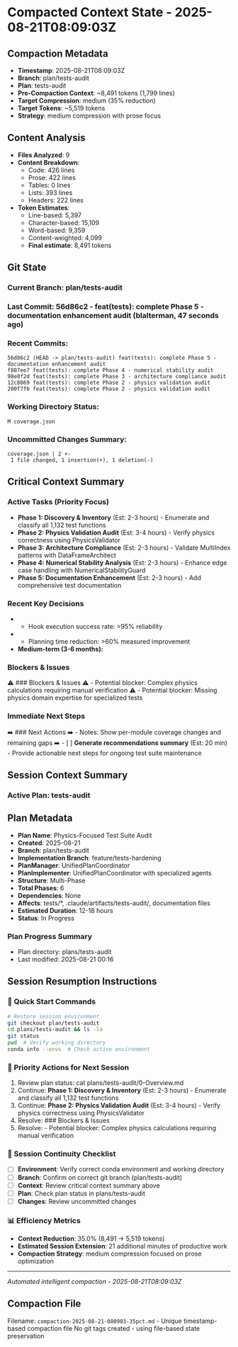 # Compacted Context State - 2025-08-21T08:09:03Z

## Compaction Metadata
- **Timestamp**: 2025-08-21T08:09:03Z
- **Branch**: plan/tests-audit
- **Plan**: tests-audit
- **Pre-Compaction Context**: ~8,491 tokens (1,799 lines)
- **Target Compression**: medium (35% reduction)
- **Target Tokens**: ~5,519 tokens
- **Strategy**: medium compression with prose focus

## Content Analysis
- **Files Analyzed**: 9
- **Content Breakdown**: 
  - Code: 426 lines
  - Prose: 422 lines  
  - Tables: 0 lines
  - Lists: 393 lines
  - Headers: 222 lines
- **Token Estimates**:
  - Line-based: 5,397
  - Character-based: 15,109
  - Word-based: 9,359
  - Content-weighted: 4,099
  - **Final estimate**: 8,491 tokens

## Git State
### Current Branch: plan/tests-audit
### Last Commit: 56d86c2 - feat(tests): complete Phase 5 - documentation enhancement audit (blalterman, 47 seconds ago)

### Recent Commits:
```
56d86c2 (HEAD -> plan/tests-audit) feat(tests): complete Phase 5 - documentation enhancement audit
f807ee7 feat(tests): complete Phase 4 - numerical stability audit
98e0f2d feat(tests): complete Phase 3 - architecture compliance audit
12c8869 feat(tests): complete Phase 2 - physics validation audit
200f7f6 feat(tests): complete Phase 2 - physics validation audit
```

### Working Directory Status:
```
M coverage.json
```

### Uncommitted Changes Summary:
```
coverage.json | 2 +-
 1 file changed, 1 insertion(+), 1 deletion(-)
```

## Critical Context Summary

### Active Tasks (Priority Focus)
- **Phase 1: Discovery & Inventory** (Est: 2-3 hours) - Enumerate and classify all 1,132 test functions
- **Phase 2: Physics Validation Audit** (Est: 3-4 hours) - Verify physics correctness using PhysicsValidator
- **Phase 3: Architecture Compliance** (Est: 2-3 hours) - Validate MultiIndex patterns with DataFrameArchitect
- **Phase 4: Numerical Stability Analysis** (Est: 2-3 hours) - Enhance edge case handling with NumericalStabilityGuard
- **Phase 5: Documentation Enhancement** (Est: 2-3 hours) - Add comprehensive test documentation

### Recent Key Decisions
- - Hook execution success rate: >95% reliability
- - Planning time reduction: >60% measured improvement
- **Medium-term (3-6 months):**

### Blockers & Issues
⚠️ ### Blockers & Issues
⚠️ - Potential blocker: Complex physics calculations requiring manual verification
⚠️ - Potential blocker: Missing physics domain expertise for specialized tests

### Immediate Next Steps
➡️ ### Next Actions
➡️ - Notes: Show per-module coverage changes and remaining gaps
➡️ - [ ] **Generate recommendations summary** (Est: 20 min) - Provide actionable next steps for ongoing test suite maintenance

## Session Context Summary

### Active Plan: tests-audit
## Plan Metadata
- **Plan Name**: Physics-Focused Test Suite Audit
- **Created**: 2025-08-21
- **Branch**: plan/tests-audit
- **Implementation Branch**: feature/tests-hardening
- **PlanManager**: UnifiedPlanCoordinator
- **PlanImplementer**: UnifiedPlanCoordinator with specialized agents
- **Structure**: Multi-Phase
- **Total Phases**: 6
- **Dependencies**: None
- **Affects**: tests/*, .claude/artifacts/tests-audit/, documentation files
- **Estimated Duration**: 12-18 hours
- **Status**: In Progress


### Plan Progress Summary
- Plan directory: plans/tests-audit
- Last modified: 2025-08-21 00:16

## Session Resumption Instructions

### 🚀 Quick Start Commands
```bash
# Restore session environment
git checkout plan/tests-audit
cd plans/tests-audit && ls -la
git status
pwd  # Verify working directory
conda info --envs  # Check active environment
```

### 🎯 Priority Actions for Next Session
1. Review plan status: cat plans/tests-audit/0-Overview.md
2. Continue: **Phase 1: Discovery & Inventory** (Est: 2-3 hours) - Enumerate and classify all 1,132 test functions
3. Continue: **Phase 2: Physics Validation Audit** (Est: 3-4 hours) - Verify physics correctness using PhysicsValidator
4. Resolve: ### Blockers & Issues
5. Resolve: - Potential blocker: Complex physics calculations requiring manual verification

### 🔄 Session Continuity Checklist
- [ ] **Environment**: Verify correct conda environment and working directory
- [ ] **Branch**: Confirm on correct git branch (plan/tests-audit)
- [ ] **Context**: Review critical context summary above
- [ ] **Plan**: Check plan status in plans/tests-audit
- [ ] **Changes**: Review uncommitted changes

### 📊 Efficiency Metrics
- **Context Reduction**: 35.0% (8,491 → 5,519 tokens)
- **Estimated Session Extension**: 21 additional minutes of productive work
- **Compaction Strategy**: medium compression focused on prose optimization

---
*Automated intelligent compaction - 2025-08-21T08:09:03Z*

## Compaction File
Filename: `compaction-2025-08-21-080903-35pct.md` - Unique timestamp-based compaction file
No git tags created - using file-based state preservation
